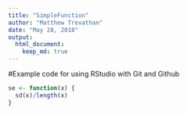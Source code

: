```yaml
---
title: "SimpleFunction"
author: "Matthew Trevathan"
date: "May 28, 2018"
output: 
  html_document:
    keep_md: true
---
```


#Example code for using RStudio with Git and Github

```r
se <- function(x) {
  sd(x)/length(x)
}
```
